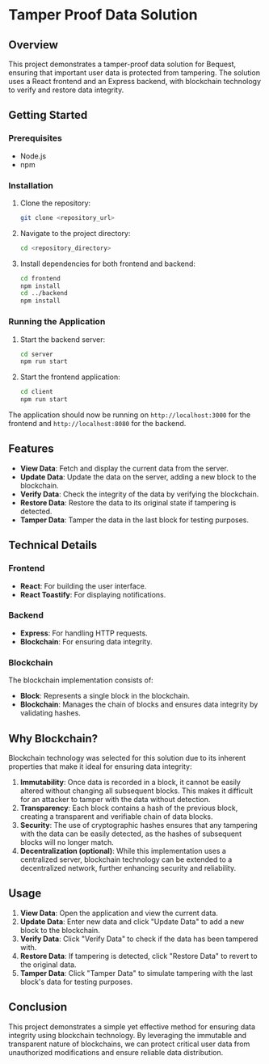 # Tamper Proof Data Solution

## Overview

This project demonstrates a tamper-proof data solution for Bequest, ensuring that important user data is protected from tampering. The solution uses a React frontend and an Express backend, with blockchain technology to verify and restore data integrity.

## Getting Started

### Prerequisites

- Node.js
- npm

### Installation

1. Clone the repository:
    ```bash
    git clone <repository_url>
    ```
2. Navigate to the project directory:
    ```bash
    cd <repository_directory>
    ```
3. Install dependencies for both frontend and backend:
    ```bash
    cd frontend
    npm install
    cd ../backend
    npm install
    ```

### Running the Application

1. Start the backend server:
    ```bash
    cd server
    npm run start
    ```
2. Start the frontend application:
    ```bash
    cd client
    npm run start
    ```

The application should now be running on `http://localhost:3000` for the frontend and `http://localhost:8080` for the backend.

## Features

- **View Data**: Fetch and display the current data from the server.
- **Update Data**: Update the data on the server, adding a new block to the blockchain.
- **Verify Data**: Check the integrity of the data by verifying the blockchain.
- **Restore Data**: Restore the data to its original state if tampering is detected.
- **Tamper Data**: Tamper the data in the last block for testing purposes.

## Technical Details

### Frontend

- **React**: For building the user interface.
- **React Toastify**: For displaying notifications.

### Backend

- **Express**: For handling HTTP requests.
- **Blockchain**: For ensuring data integrity.

### Blockchain

The blockchain implementation consists of:

- **Block**: Represents a single block in the blockchain.
- **Blockchain**: Manages the chain of blocks and ensures data integrity by validating hashes.

## Why Blockchain?

Blockchain technology was selected for this solution due to its inherent properties that make it ideal for ensuring data integrity:

1. **Immutability**: Once data is recorded in a block, it cannot be easily altered without changing all subsequent blocks. This makes it difficult for an attacker to tamper with the data without detection.
2. **Transparency**: Each block contains a hash of the previous block, creating a transparent and verifiable chain of data blocks.
3. **Security**: The use of cryptographic hashes ensures that any tampering with the data can be easily detected, as the hashes of subsequent blocks will no longer match.
4. **Decentralization (optional)**: While this implementation uses a centralized server, blockchain technology can be extended to a decentralized network, further enhancing security and reliability.

## Usage

1. **View Data**: Open the application and view the current data.
2. **Update Data**: Enter new data and click "Update Data" to add a new block to the blockchain.
3. **Verify Data**: Click "Verify Data" to check if the data has been tampered with.
4. **Restore Data**: If tampering is detected, click "Restore Data" to revert to the original data.
5. **Tamper Data**: Click "Tamper Data" to simulate tampering with the last block's data for testing purposes.

## Conclusion

This project demonstrates a simple yet effective method for ensuring data integrity using blockchain technology. By leveraging the immutable and transparent nature of blockchains, we can protect critical user data from unauthorized modifications and ensure reliable data distribution.